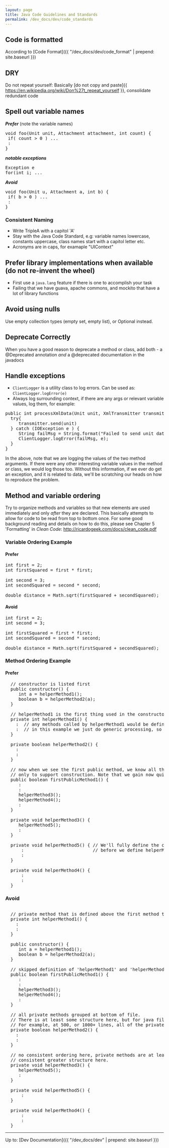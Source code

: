 ```yaml
---
layout: page
title: Java Code Guidelines and Standards
permalink: /dev_docs/dev/code_standards
---
```

## Code is formatted

According to [Code Format]({{ "/dev_docs/dev/code_format" | prepend: site.baseurl }})

## DRY

Do not repeat yourself: Basically [do not copy and paste]{{ https://en.wikipedia.org/wiki/Don%27t_repeat_yourself }}, consolidate redundant code

## Spell out variable names

***Prefer***
(note the variable names)
<pre>
void foo(Unit unit, Attachment attachment, int count) {
 if( count > 0 ) ...
 :
}
</pre>

***notable exceptions***
<pre>
Exception e
for(int i; ...
</pre>

***Avoid***
<pre>
void foo(Unit u, Attachment a, int b) {
 if( b > 0 ) ...
 :
}
</pre>


### Consistent Naming
- Write TripleA with a capitol 'A'
- Stay with the Java Code Standard, e.g: variable names lowercase, constants uppercase, class names start with a capitol letter etc.
- Acronyms are in caps, for examaple "UIContext"

## Prefer library implementations when available (do not re-invent the wheel)
- First use a `java.lang` feature if there is one to accomplish your task
- Failing that we have guava, apache commons, and mockito that have a lot of library functions

## Avoid using nulls
Use empty collection types (empty set, empty list), or Optional instead.

## Deprecate Correctly
When you have a good reason to deprecate a method or class, add both - a @Deprecated annotation _and_ a @deprecated documentation in the javadocs

## Handle exceptions

- `ClientLogger` is a utility class to log errors. Can be used as: `ClientLogger.logError(e)`
- Always log surrounding context, if there are any args or relevant variable values, log them, for example:

<pre>
public int processXmlData(Unit unit, XmlTransmitter transmitter) {
  try{
     transmitter.send(unit)
  } catch (IOException e ) {
     String failMsg = String.format("Failed to send unit data: %s, using transmitter: %s", unitData, transmitter);
     ClientLogger.logError(failMsg, e);
  }
}
</pre>

In the above, note that we are logging the values of the two method arguments. If there were any other interesting variable values in the method or class, we would log those too. Without this information, if we ever do get an exception, and it is related to data, we'll be scratching our heads on how to reproduce the problem. 

## Method and variable ordering
Try to organize methods and variables so that new elements are used immediately and only *after* they are declared. This basically attempts to allow for code to be read from top to bottom once. For some good background reading and details on how to do this, please see Chapter 5 'Formatting' in *Clean Code*: http://ricardogeek.com/docs/clean_code.pdf


### Variable Ordering Example 

#### Prefer
<pre>
int first = 2;
int firstSquared = first * first;

int second = 3;
int secondSquared = second * second;

double distance = Math.sqrt(firstSquared + secondSquared);
</pre>

#### Avoid

<pre>
int first = 2;
int second = 3;

int firstSquared = first * first;
int secondSquared = second * second;

double distance = Math.sqrt(firstSquared + secondSquared);
</pre>

### Method Ordering Example

#### Prefer

<pre>
  // constructor is listed first
  public constructor() {
     int a = helperMethod1();
     boolean b = helperMethod2(a);
  }
 
  // helperMethod1 is the first thing used in the constructor, so we start by defining that first.
  private int helperMethod1() {
    :  // any methods called by helperMethod1 would be defined next
    :  // in this example we just do generic processing, so next we define helperMethod2 since that was next
  }

  private boolean helperMethod2() {
    :
    :
  }
  
  // now when we see the first public method, we know all the private methods above it until the constructor are there
  // only to support construction. Note that we gain now quite a bit of information based simply on where methods are places
  public boolean firstPublicMethod1() {
     :
     :
     helperMethod3();
     helperMethod4();
     :
  }

  private void helperMethod3() {
     helperMethod5();
     :
  }
  
  private void helperMethod5() { // We'll fully define the code path that followed helperMethod3() first
      :                          // before we define helperMethod4()
      :
  }
  
  private void helperMethod4() {
      :
      :
  }
</pre>

### Avoid

<pre>

  // private method that is defined above the first method that uses it
  private int helperMethod1() {
    :
    :
  }

  public constructor() {
     int a = helperMethod1();
     boolean b = helperMethod2(a);
  }

  // skipped definition of 'helperMethod1' and 'helperMethod2'
  public boolean firstPublicMethod1() {
     :
     :
     helperMethod3();
     helperMethod4();
     :
  }

  // all private methods grouped at bottom of file.
  // There is at least some structure here, but for java files that are much longer that quickly breaks down.
  // For example, at 500, or 1000+ lines, all of the private methods grouped togeter can become a jumble.
  private boolean helperMethod2() {
    :
    :
  }

  // no consistent ordering here, private methods are at least grouped, but there is no
  // consistent greater structure here.
  private void helperMethod3() {
     helperMethod5();
     :
  }
  
  private void helperMethod5() { 
      :
  }
  
  private void helperMethod4() {
      :
      :
  }
</pre>

--------

Up to: [Dev Documentation]({{ "/dev_docs/dev" | prepend: site.baseurl }})
